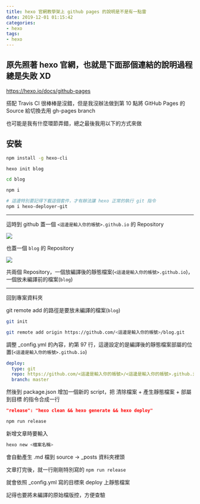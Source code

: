 ```yaml
---
title: hexo 官網教學架上 github pages 的說明是不是有一點雷
date: 2019-12-01 01:15:42
categories:
- hexo
tags:
- hexo
---
```


## 原先照著 hexo 官網，也就是下面那個連結的說明過程總是失敗 XD

https://hexo.io/docs/github-pages

搭配 Travis CI 很棒棒是沒錯，但是我沒辦法做到第 10 點將 GitHub Pages 的 Source 給切換去用 gh-pages branch

也可能是我有什麼環節弄錯，總之最後我用以下的方式來做

## 安裝

```bash
npm install -g hexo-cli

hexo init blog

cd blog

npm i

# 這邊特別要記得下載這個套件，才有辦法讓 hexo 正常的執行 git 指令
npm i hexo-deployer-git
```

---

這時到 github 蓋一個 `<這邊是輸入你的帳號>.github.io` 的 Repository

![](https://i.imgur.com/PjFgMVE.png)

也蓋一個 `blog` 的 Repository

![](https://i.imgur.com/g2zhYt4.png)

共兩個 Repository，一個放編譯後的靜態檔案(`<這邊是輸入你的帳號>.github.io`)，一個放未編譯前的檔案(`blog`)

---

回到專案資料夾

git remote add 的路徑是要放未編譯的檔案(`blog`)

```bash
git init

git remote add origin https://github.com/<這邊是輸入你的帳號>/blog.git
```

調整 _config.yml 的內容，約第 97 行，這邊設定的是編譯後的靜態檔案部屬的位置(`<這邊是輸入你的帳號>.github.io`)

```yml
deploy:
  type: git
  repo: https://github.com/<這邊是輸入你的帳號>/<這邊是輸入你的帳號>.github.io.git
  branch: master
```

然後到 package.json 增加一個新的 script，把 清除檔案 + 產生靜態檔案 + 部屬到目標 的指令合成一行

```json
"release": "hexo clean && hexo generate && hexo deploy"
```

```bash
npm run release
```

新增文章時要輸入

```bash
hexo new <檔案名稱>
```

會自動產生 .md 檔到 source -> _posts 資料夾裡頭

文章打完後，就一行剛剛特別寫的 `npm run release`

就會依照 _config.yml 寫的目標來 deploy 上靜態檔案

記得也要將未編譯的原始檔版控，方便查驗
